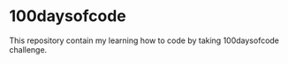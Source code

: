 # 100daysofcode
This repository contain my learning how to code by taking 100daysofcode challenge. 
